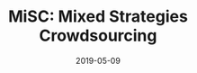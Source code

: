 ---
title: "MiSC: Mixed Strategies Crowdsourcing"
collection: publications
permalink: /publication/MiSC
date: 2019-05-09
venue: 'IJCAI'
paperurl: '/files/pdf/MiSC'
link: 'https://arxiv.org/pdf/1905.07394.pdf'
code: 'https://github.com/RuiLin0212'
github: 'https://github.com/RuiLin0212'
citation: 'Ko, C. Y., Lin, R., Li, S., & Wong, N. (2019). &quot;MiSC: mixed strategies crowdsourcing.&quot; <i>arXiv preprint arXiv:1905.07394</i>.'
---